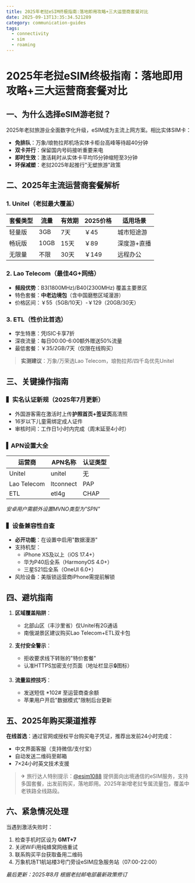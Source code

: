 ```yaml
---
title: 2025年老挝eSIM终极指南:落地即用攻略+三大运营商套餐对比
date: 2025-09-13T13:35:34.521289
category: communication-guides
tags:
  - connectivity
  - sim
  - roaming
---
```


# 2025年老挝eSIM终极指南：落地即用攻略+三大运营商套餐对比

## 一、为什么选择eSIM游老挝？
2025年老挝旅游业全面数字化升级，eSIM成为主流上网方案。相比实体SIM卡：
- **免排队**：万象/琅勃拉邦机场实体卡柜台高峰等待超40分钟
- **双卡并行**：保留国内号码接听重要来电
- **即时生效**：激活耗时从实体卡平均15分钟缩短至3分钟
- **环保减塑**：老挝2025年起推行"无塑旅游"政策

## 二、2025年主流运营商套餐解析
### 1. Unitel（老挝最大覆盖）
| 套餐类型 | 流量 | 有效期 | 2025价格 | 适用场景 |
|----------|------|--------|----------|----------|
| 轻量版 | 3GB | 7天 | ￥45 | 城市短途游 |
| 畅玩版 | 10GB | 15天 | ￥89 | 深度游+直播 |
| 无限量 | 不限 | 30天 | ￥149 | 远程办公 |

### 2. Lao Telecom（最佳4G+网络）
- **频段优势**：B3(1800MHz)/B40(2300MHz) 覆盖主要景区
- 特色套餐：**中老边境包**（含中国磨憨区域漫游）
- 价格区间：￥55（5GB/10天）-￥129（20GB/30天）

### 3. ETL（性价比首选）
- 学生特惠：凭ISIC卡享7折
- 深夜流量：每日00:00-6:00额外赠送50%流量
- 最低套餐：￥35/2GB/7天（仅限在线购买）

> **实测建议**：万象/万荣选Lao Telecom，琅勃拉邦/四千岛优先Unitel

## 三、关键操作指南
### ▍实名认证新规（2025年7月更新）
- 外国游客需在激活时上传**护照首页+签证页**高清照
- 16岁以下儿童需绑定成人证件
- 审核时间：工作日1小时内完成（周末延至4小时）

### ▍APN设置大全
| 运营商 | APN名称 | 认证类型 |
|--------|---------|----------|
| Unitel | unitel | 无 |
| Lao Telecom | ltconnect | PAP |
| ETL | etl4g | CHAP |
*安卓用户需额外设置MVNO类型为"SPN"*

### ▍设备兼容性自查
- **必开功能**：在设置中启用"数据漫游"
- 支持机型：
  - iPhone XS及以上（iOS 17.4+）
  - 华为P40后全系（HarmonyOS 4.0+）
  - 三星S21后全系（OneUI 6.0+）
- 风险设备：美版锁运营商iPhone需提前解锁

## 四、避坑指南
1. **区域覆盖陷阱**：
   - 北部山区（丰沙里省）仅Unitel有2G通话
   - 南俄湖景区建议购买Lao Telecom+ETL双卡包

2. **支付安全警示**：
   - 拒收要求线下转账的"特价套餐"
   - 认准HTTPS加密支付页面（地址栏显示🔒图标）

3. **流量监控技巧**：
   - 发送短信 *102# 至运营商查余额
   - 苹果用户开启"数据模式"限制后台更新

## 五、2025年购买渠道推荐
**在线首选**：通过官网或授权平台购买电子凭证，推荐出发前24小时完成：
- 中文界面客服（支持微信/支付宝）
- 自动发送二维码至邮箱
- 7×24小时英文技术支援

> ✈ 旅行达人特别提示：[@esim1088](https://t.me/s/esim1088) 提供面向出境通信的eSIM服务，支持多国套餐，出发前购买，落地即用。2025年新增老挝专属流量包，覆盖中老铁路全线路段。

## 六、紧急情况处理
当遇到激活失败时：
1. 检查手机时区设为 **GMT+7**
2. 关闭WiFi用纯蜂窝网络重试
3. 联系购买平台获取备用二维码
4. 万象机场T1航站楼3号门旁设eSIM应急服务站（07:00-22:00）

*最后更新：2025年8月 根据老挝邮电部最新政策修订*